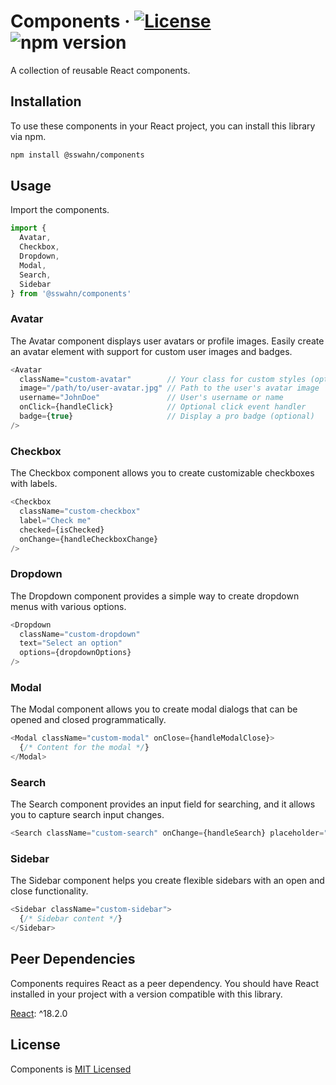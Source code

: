 # Components · [![License](https://img.shields.io/badge/License-MIT-blue.svg)](https://github.com/sswahn/components/blob/main/LICENSE) ![npm version](https://img.shields.io/npm/v/@sswahn/components)
A collection of reusable React components.  

## Installation

To use these components in your React project, you can install this library via npm.

```bash
npm install @sswahn/components
```  

## Usage
Import the components.
```javascript
import {
  Avatar,
  Checkbox,
  Dropdown,
  Modal,
  Search,
  Sidebar
} from '@sswahn/components'
```  

### Avatar
The Avatar component displays user avatars or profile images. Easily create an avatar element with support for custom user images and badges.
```javascript
<Avatar
  className="custom-avatar"        // Your class for custom styles (optional)
  image="/path/to/user-avatar.jpg" // Path to the user's avatar image
  username="JohnDoe"               // User's username or name
  onClick={handleClick}            // Optional click event handler
  badge={true}                     // Display a pro badge (optional)
/>
```  

### Checkbox
The Checkbox component allows you to create customizable checkboxes with labels.  
```javascript
<Checkbox
  className="custom-checkbox"
  label="Check me"
  checked={isChecked}
  onChange={handleCheckboxChange}
/>
```  

### Dropdown
The Dropdown component provides a simple way to create dropdown menus with various options.  
```javascript
<Dropdown
  className="custom-dropdown"
  text="Select an option"
  options={dropdownOptions}
/>
```   

### Modal
The Modal component allows you to create modal dialogs that can be opened and closed programmatically.  
```javascript
<Modal className="custom-modal" onClose={handleModalClose}>
  {/* Content for the modal */}
</Modal>
```  

### Search
The Search component provides an input field for searching, and it allows you to capture search input changes.  
```javascript
<Search className="custom-search" onChange={handleSearch} placeholder="Search..." />
```  

### Sidebar
The Sidebar component helps you create flexible sidebars with an open and close functionality.  
```javascript
<Sidebar className="custom-sidebar">
  {/* Sidebar content */}
</Sidebar>
```  

## Peer Dependencies
Components requires React as a peer dependency. You should have React installed in your project with a version compatible with this library.  

[React](https://reactjs.org/): ^18.2.0

## License
Components is [MIT Licensed](https://github.com/sswahn/components/blob/main/LICENSE)
